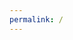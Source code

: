 ```yaml
---
permalink: /
---
```

<script>
  var page_urls = [];
{% for page in site.pages %}
  page_urls.push('{{ page.url | relative_url }}');
{% endfor %}
  var target = Math.floor(Math.random() * page_urls.length);
  location.href = page_urls[target];
  document.write(page_urls[target]);
</script>
